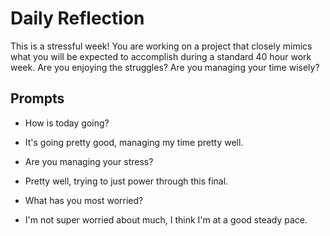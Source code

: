 # Daily Reflection
This is a stressful week! You are working on a project that closely mimics what you will be expected to accomplish during a standard 40 hour work week. Are you enjoying the struggles? Are you managing your time wisely? 

## Prompts
- How is today going? 

- It's going pretty good, managing my time pretty well.

- Are you managing your stress?

- Pretty well, trying to just power through this final.

- What has you most worried?

- I'm not super worried about much, I think I'm at a good steady pace.